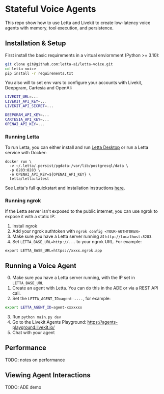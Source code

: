 # Stateful Voice Agents  
This repo show how to use Letta and Livekit to create low-latency voice agents with memory, tool execution, and persistence. 

## Installation & Setup 
First install the basic requirements in a virtual enviornment (Python >= 3.10): 
```sh
git clone git@github.com:letta-ai/letta-voice.git
cd letta-voice 
pip install -r requirements.txt
```
You also will to set env vars to configure your accounts with Livekit, Deepgram, Cartesia and OpenAI: 
```sh
LIVEKIT_URL=...
LIVEKIT_API_KEY=...
LIVEKIT_API_SECRET=...

DEEPGRAM_API_KEY=...
CARTESIA_API_KEY=...
OPENAI_API_KEY=...
```

### Running Letta 
To run Letta, you can either install and run [Letta Desktop](https://docs.letta.com/install) or run a Letta service with Docker: 
```
docker run \
  -v ~/.letta/.persist/pgdata:/var/lib/postgresql/data \
  -p 8283:8283 \
  -e OPENAI_API_KEY=${OPENAI_API_KEY} \
  letta/letta:latest
```
See Letta's full quickstart and installation instructions [here](https://docs.letta.com/quickstart).


### Running ngrok 
If the Letta server isn't exposed to the public internet, you can use ngrok to expose it with a static IP:

1. Install ngrok
2. Add your ngrok authtoken with `ngrok config <YOUR-AUTHTOKEN>`
3. Make sure you have a Letta server running at `http://localhost:8283`.
4. Set `LETTA_BASE_URL=http://...`  to your ngrok URL. For example:
```
export LETTA_BASE_URL=https://xxxx.ngrok.app
```

## Running a Voice Agent
0. Make sure you have a Letta server running, with the IP set in `LETTA_BASE_URL`
1. Create an agent with Letta. You can do this in the ADE or via a REST API call. 
2. Set the `LETTA_AGENT_ID=agent-....`, for example: 
```sh
export LETTA_AGENT_ID=agent-xxxxxxx
```
3. Run `python main.py dev`
4. Go to the Livekit Agents Playground: https://agents-playground.livekit.io/
5. Chat with your agent

## Performance 
TODO: notes on performance

## Viewing Agent Interactions 
TODO: ADE demo 
